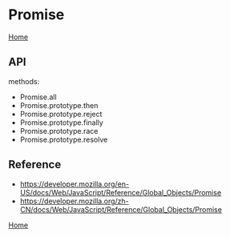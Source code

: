 # Promise
[Home](readme.md)
## API
methods:
- Promise.all
- Promise.prototype.then
- Promise.prototype.reject
- Promise.prototype.finally
- Promise.prototype.race
- Promise.prototype.resolve


## Reference
- https://developer.mozilla.org/en-US/docs/Web/JavaScript/Reference/Global_Objects/Promise
- https://developer.mozilla.org/zh-CN/docs/Web/JavaScript/Reference/Global_Objects/Promise

[Home](readme.md)
